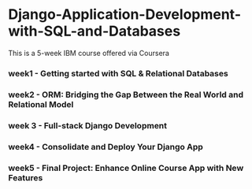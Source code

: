 # Django-Application-Development-with-SQL-and-Databases
This is a 5-week IBM course offered via Coursera

### week1 - Getting started with SQL & Relational Databases

### week2 - ORM: Bridging the Gap Between the Real World and Relational Model

### week 3 - Full-stack Django Development

### week4 - Consolidate and Deploy Your Django App

### week5 - Final Project: Enhance Online Course App with New Features

